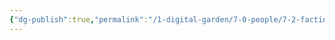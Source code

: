 ```yaml
---
{"dg-publish":true,"permalink":"/1-digital-garden/7-0-people/7-2-factions/07-2-12-ministry-of-magic/"}
---
```


